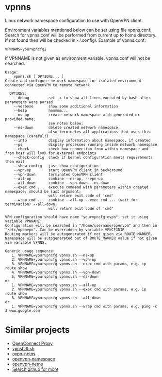 # vpnns
Linux network namespace configuration to use with OpenVPN client.

Environment variables mentioned below can be set using file vpnns.conf.
Search for vpnns.conf will be performed from current up to home directory.
If not found then will be checked in ~/.config/.
Example of vpnns.conf:
```text
VPNNAMS=yourvpncfg2
```
If VPNNAME is not given as environment variable, vpnns.conf will not be searched.

```text
Usage:
    vpnns.sh [ OPTIONS... ]
Create and configure network namespace for isolated environment connected via OpenVPN to remote network.

  OPTIONS:
    --debug         set -x to show all lines executed by bash after parameters were parsed
    --verbose       show some additional information
    --help          hmmmmm...
    --ns-up         create network namespace with generated or provided name;
                    see notes below;
    --ns-down       delete created network namespace;
                    also terminates all applications that uses this namespace (careful!)
    --info          display information about namespace, if created
    --ps            display processes running inside network namespace
    --check         check how connection from within namespace and from host will look for external endpoints
    --check-config  check if kernel configuration meets requirements then exit
    --show-config   just show configuration
    --vpn-up        start OpenVPN client in background
    --vpn-down      terminates OpenVPN client
    --all-up        combine --ns-up, --vpn-up
    --all-down      combine --vpn-down --ns-down
    --exec cmd ...  execute command with parameters within created namespace; should be last argument;
                    will return exit code of 'cmd'
    --wrap cmd ...  combine --all-up --exec cmd ... (wait for termination) --all-down;
                    will return exit code of 'cmd'

VPN configuration should have name "yourvpncfg.ovpn"; set it using variable VPNNAME.
Configuration will be searched in "/home/username/openvpn" and then in "/etc/openvpn". Can be overridden by variable VPNCFGDIR
Routing markers will be autogenerated if not given via ROUTE_MARKER.
Namespace will be autogenerated out of ROUTE_MARKER value if not given via variable VPNNS.   

Generic usage sequence:
   1. VPNNAME=yourvpncfg vpnns.sh --ns-up
   2. VPNNAME=yourvpncfg vpnns.sh --vpn-up
   3. VPNNAME=yourvpncfg vpnns.sh --exec cmd with params, e.g. ip route show
   4. VPNNAME=yourvpncfg vpnns.sh --vpn-down
   5. VPNNAME=yourvpncfg vpnns.sh --ns-down
or
   1. VPNNAME=yourvpncfg vpnns.sh --all-up
   2. VPNNAME=yourvpncfg vpnns.sh --exec cmd with params, e.g. ip route show
   3. VPNNAME=yourvpncfg vpnns.sh --all-down
or
   1. VPNNAME=yourvpncfg vpnns.sh --wrap cmd with params, e.g. ping -c 3 www.google.com
```
# Similar projects

* [OpenConnect Proxy](https://github.com/cernekee/ocproxy)
* [vpnshift.sh](https://github.com/crasm/vpnshift.sh)
* [ovpn-netns](https://github.com/dadevel/ovpn-netns)
* [openvpn-namespace](https://github.com/Phaeilo/openvpn-namespace)
* [openvpn-netns](https://github.com/pekman/openvpn-netns)
* [Search github for more](https://github.com/search?q=linux+network+namespace+openvpn&type=repositories)